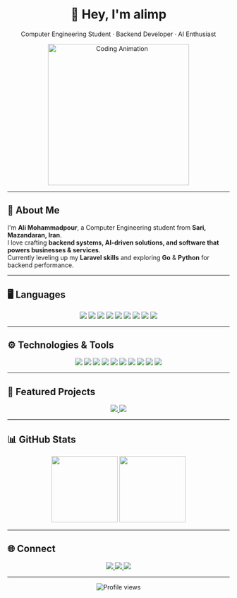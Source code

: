 <!-- HEADER -->
<h1 align="center">🖤 Hey, I'm <strong>alimp</strong></h1>
<p align="center">Computer Engineering Student · Backend Developer · AI Enthusiast</p>

<p align="center">
  <img src="https://media.giphy.com/media/qgQUggAC3Pfv687qPC/giphy.gif" width="320" alt="Coding Animation"/>
</p>

---

## 🚀 About Me
I'm **Ali Mohammadpour**, a Computer Engineering student from **Sari, Mazandaran, Iran**.  
I love crafting **backend systems, AI-driven solutions, and software that powers businesses & services**.  
Currently leveling up my **Laravel skills** and exploring **Go** & **Python** for backend performance.  

---

## 🖥 Languages
<p align="center">
  <img src="https://img.shields.io/badge/HTML5-000000?style=for-the-badge&logo=html5&logoColor=E34F26"/>
  <img src="https://img.shields.io/badge/CSS3-000000?style=for-the-badge&logo=css3&logoColor=1572B6"/>
  <img src="https://img.shields.io/badge/JavaScript-000000?style=for-the-badge&logo=javascript&logoColor=F7DF1E"/>
  <img src="https://img.shields.io/badge/PHP-000000?style=for-the-badge&logo=php&logoColor=777BB4"/>
  <img src="https://img.shields.io/badge/Go-000000?style=for-the-badge&logo=go&logoColor=00ADD8"/>
  <img src="https://img.shields.io/badge/Python-000000?style=for-the-badge&logo=python&logoColor=3776AB"/>
  <img src="https://img.shields.io/badge/C-000000?style=for-the-badge&logo=c&logoColor=00599C"/>
  <img src="https://img.shields.io/badge/C++-000000?style=for-the-badge&logo=cplusplus&logoColor=00599C"/>
  <img src="https://img.shields.io/badge/Java-000000?style=for-the-badge&logo=java&logoColor=ED8B00"/>
</p>

---

## ⚙️ Technologies & Tools
<p align="center">
  <img src="https://img.shields.io/badge/React-000000?style=for-the-badge&logo=react&logoColor=61DAFB"/>
  <img src="https://img.shields.io/badge/Laravel-000000?style=for-the-badge&logo=laravel&logoColor=FF2D20"/>
  <img src="https://img.shields.io/badge/MySQL-000000?style=for-the-badge&logo=mysql&logoColor=4479A1"/>
  <img src="https://img.shields.io/badge/PostgreSQL-000000?style=for-the-badge&logo=postgresql&logoColor=316192"/>
  <img src="https://img.shields.io/badge/SQLite-000000?style=for-the-badge&logo=sqlite&logoColor=003B57"/>
  <img src="https://img.shields.io/badge/TailwindCSS-000000?style=for-the-badge&logo=tailwindcss&logoColor=38B2AC"/>
  <img src="https://img.shields.io/badge/Sass-000000?style=for-the-badge&logo=sass&logoColor=CC6699"/>
  <img src="https://img.shields.io/badge/Bootstrap-000000?style=for-the-badge&logo=bootstrap&logoColor=7952B3"/>
  <img src="https://img.shields.io/badge/WordPress-000000?style=for-the-badge&logo=wordpress&logoColor=21759B"/>
  <img src="https://img.shields.io/badge/Git-000000?style=for-the-badge&logo=git&logoColor=F05032"/>
</p>

---

## 📌 Featured Projects
<p align="center">
  <a href="https://github.com/alimp/meymed">
    <img src="https://github-readme-stats.vercel.app/api/pin/?username=alimhmdpur&repo=meymed&theme=tokyonight" />
  </a>
  <a href="https://github.com/alimp/ageCalculator">
    <img src="https://github-readme-stats.vercel.app/api/pin/?username=alimhmdpur&repo=ageCalculator&theme=tokyonight" />
  </a>
</p>

---

## 📊 GitHub Stats
<p align="center">
  <img src="https://github-readme-stats.vercel.app/api/top-langs/?username=anuraghazra&hide_progress=true" height="150" />
  <img src="https://github-readme-stats.vercel.app/api?username=alimp&show_icons=true&theme=tokyonight&hide_border=true" height="150" />
</p>

---

## 🌐 Connect
<p align="center">
  <a href="https://linkedin.com/in/ali-mhmdpur-73a428269">
    <img src="https://img.shields.io/badge/LinkedIn-000000?style=for-the-badge&logo=linkedin&logoColor=0A66C2"/>
  </a>
  <a href="https://t.me/ali_mhmdpur">
    <img src="https://img.shields.io/badge/Telegram-000000?style=for-the-badge&logo=telegram&logoColor=26A5E4"/>
  </a>
  <a href="mailto:alimhmdpuremail@gmail.com">
    <img src="https://img.shields.io/badge/Email-000000?style=for-the-badge&logo=gmail&logoColor=EA4335"/>
  </a>
</p>

---

<p align="center">
  <img src="https://komarev.com/ghpvc/?username=alimp&color=blueviolet&style=flat-square" alt="Profile views"/>
</p>
